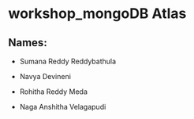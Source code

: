 # workshop_mongoDB Atlas 

## Names:

- Sumana Reddy Reddybathula

- Navya Devineni

- Rohitha Reddy Meda

- Naga Anshitha Velagapudi
